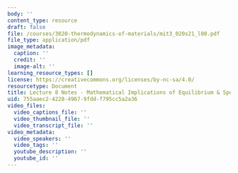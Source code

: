 ```yaml
---
body: ''
content_type: resource
draft: false
file: /courses/3020-thermodynamics-of-materials/mit3_020s21_l08.pdf
file_type: application/pdf
image_metadata:
  caption: ''
  credit: ''
  image-alt: ''
learning_resource_types: []
license: https://creativecommons.org/licenses/by-nc-sa/4.0/
resourcetype: Document
title: Lecture 8 Notes - Mathematical Implications of Equilibrium & Spontaneous Processes
uid: 755aaec2-4228-4967-9fdd-f795cc5a2a36
video_files:
  video_captions_file: ''
  video_thumbnail_file: ''
  video_transcript_file: ''
video_metadata:
  video_speakers: ''
  video_tags: ''
  youtube_description: ''
  youtube_id: ''
---
```

